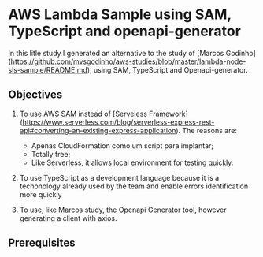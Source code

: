 # AWS Lambda Sample using SAM, TypeScript and openapi-generator

In this litle study I generated an alternative to the study of [Marcos Godinho] (https://github.com/mvsgodinho/aws-studies/blob/master/lambda-node-sls-sample/README.md), using SAM, TypeScript and Openapi-generator.

## Objectives

1. To use [AWS SAM](https://aws.amazon.com/serverless/sam/?nc1=h_ls) instead of [Serveless Framework] (https://www.serverless.com/blog/serverless-express-rest-api#converting-an-existing-express-application). The reasons are:
    - Apenas CloudFormation como um script para implantar;
    - Totally free;
    - Like Serverless, it allows local environment for testing quickly.
    
2. To use TypeScript as a development language because it is a techonology already used by the team and enable errors identification more quickly

3. To use, like Marcos study, the Openapi Generator tool, however generating a client with axios.


## Prerequisites



